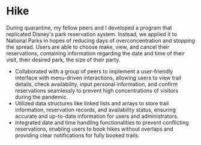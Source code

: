 # Hike
During quarantine, my fellow peers and I developed a program that replicated Disney's park reservation system. Instead, we applied it to National Parks in hopes of reducing days of overconcentration and stopping the spread. Users are able to choose make, view, and cancel their reservations, containing information regarding the date and time of their visit, their desired park, the size of their party.

- Collaborated with a group of peers to implement a user-friendly interface with menu-driven interactions, allowing users to view trail details, check availability, input personal information, and confirm reservations seamlessly to prevent high concentrations of visitors during the pandemic.
- Utilized data structures like linked lists and arrays to store trail information, reservation records, and availability status, ensuring accurate and up-to-date information for users and administrators.
- Integrated date and time handling functionalities to prevent conflicting reservations, enabling users to book hikes without overlaps and providing clear notifications for fully booked trails.
